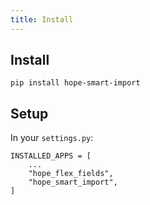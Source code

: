 ```yaml
---
title: Install
---
```



## Install

    pip install hope-smart-import

## Setup

In your `settings.py`:

    INSTALLED_APPS = [
        ...
        "hope_flex_fields",
        "hope_smart_import",
    ]

